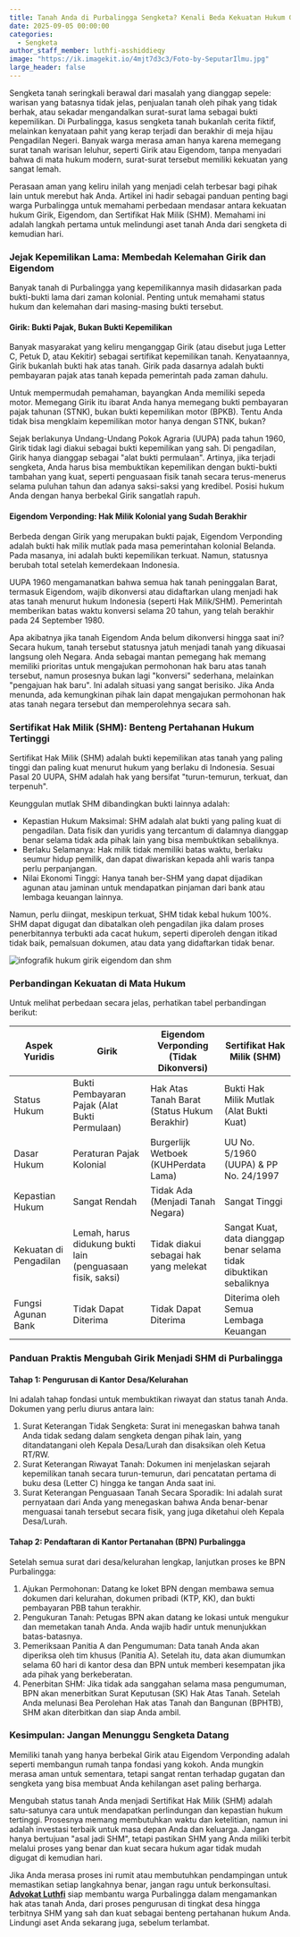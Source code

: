 ```yaml
---
title: Tanah Anda di Purbalingga Sengketa? Kenali Beda Kekuatan Hukum Girik, Eigendom, dan SHM Sebelum Terlambat
date: 2025-09-05 00:00:00
categories:
  - Sengketa
author_staff_member: luthfi-asshiddieqy
image: "https://ik.imagekit.io/4mjt7d3c3/Foto-by-SeputarIlmu.jpg"
large_header: false
---
```


Sengketa tanah seringkali berawal dari masalah yang dianggap sepele: warisan yang batasnya tidak jelas, penjualan tanah oleh pihak yang tidak berhak, atau sekadar mengandalkan surat-surat lama sebagai bukti kepemilikan. Di Purbalingga, kasus sengketa tanah bukanlah cerita fiktif, melainkan kenyataan pahit yang kerap terjadi dan berakhir di meja hijau Pengadilan Negeri. Banyak warga merasa aman hanya karena memegang surat tanah warisan leluhur, seperti Girik atau Eigendom, tanpa menyadari bahwa di mata hukum modern, surat-surat tersebut memiliki kekuatan yang sangat lemah.

Perasaan aman yang keliru inilah yang menjadi celah terbesar bagi pihak lain untuk merebut hak Anda. Artikel ini hadir sebagai panduan penting bagi warga Purbalingga untuk memahami perbedaan mendasar antara kekuatan hukum Girik, Eigendom, dan Sertifikat Hak Milik (SHM). Memahami ini adalah langkah pertama untuk melindungi aset tanah Anda dari sengketa di kemudian hari.

### Jejak Kepemilikan Lama: Membedah Kelemahan Girik dan Eigendom

Banyak tanah di Purbalingga yang kepemilikannya masih didasarkan pada bukti-bukti lama dari zaman kolonial. Penting untuk memahami status hukum dan kelemahan dari masing-masing bukti tersebut.

#### Girik: Bukti Pajak, Bukan Bukti Kepemilikan

Banyak masyarakat yang keliru menganggap Girik (atau disebut juga Letter C, Petuk D, atau Kekitir) sebagai sertifikat kepemilikan tanah. Kenyataannya, Girik bukanlah bukti hak atas tanah. Girik pada dasarnya adalah bukti pembayaran pajak atas tanah kepada pemerintah pada zaman dahulu.

Untuk mempermudah pemahaman, bayangkan Anda memiliki sepeda motor. Memegang Girik itu ibarat Anda hanya memegang bukti pembayaran pajak tahunan (STNK), bukan bukti kepemilikan motor (BPKB). Tentu Anda tidak bisa mengklaim kepemilikan motor hanya dengan STNK, bukan?

Sejak berlakunya Undang-Undang Pokok Agraria (UUPA) pada tahun 1960, Girik tidak lagi diakui sebagai bukti kepemilikan yang sah. Di pengadilan, Girik hanya dianggap sebagai "alat bukti permulaan". Artinya, jika terjadi sengketa, Anda harus bisa membuktikan kepemilikan dengan bukti-bukti tambahan yang kuat, seperti penguasaan fisik tanah secara terus-menerus selama puluhan tahun dan adanya saksi-saksi yang kredibel. Posisi hukum Anda dengan hanya berbekal Girik sangatlah rapuh.

#### Eigendom Verponding: Hak Milik Kolonial yang Sudah Berakhir

Berbeda dengan Girik yang merupakan bukti pajak, Eigendom Verponding adalah bukti hak milik mutlak pada masa pemerintahan kolonial Belanda. Pada masanya, ini adalah bukti kepemilikan terkuat. Namun, statusnya berubah total setelah kemerdekaan Indonesia.

UUPA 1960 mengamanatkan bahwa semua hak tanah peninggalan Barat, termasuk Eigendom, wajib dikonversi atau didaftarkan ulang menjadi hak atas tanah menurut hukum Indonesia (seperti Hak Milik/SHM). Pemerintah memberikan batas waktu konversi selama 20 tahun, yang telah berakhir pada 24 September 1980.

Apa akibatnya jika tanah Eigendom Anda belum dikonversi hingga saat ini? Secara hukum, tanah tersebut statusnya jatuh menjadi tanah yang dikuasai langsung oleh Negara. Anda sebagai mantan pemegang hak memang memiliki prioritas untuk mengajukan permohonan hak baru atas tanah tersebut, namun prosesnya bukan lagi "konversi" sederhana, melainkan "pengajuan hak baru". Ini adalah situasi yang sangat berisiko. Jika Anda menunda, ada kemungkinan pihak lain dapat mengajukan permohonan hak atas tanah negara tersebut dan memperolehnya secara sah.

### Sertifikat Hak Milik (SHM): Benteng Pertahanan Hukum Tertinggi

Sertifikat Hak Milik (SHM) adalah bukti kepemilikan atas tanah yang paling tinggi dan paling kuat menurut hukum yang berlaku di Indonesia. Sesuai Pasal 20 UUPA, SHM adalah hak yang bersifat "turun-temurun, terkuat, dan terpenuh".

Keunggulan mutlak SHM dibandingkan bukti lainnya adalah:
- Kepastian Hukum Maksimal: SHM adalah alat bukti yang paling kuat di pengadilan. Data fisik dan yuridis yang tercantum di dalamnya dianggap benar selama tidak ada pihak lain yang bisa membuktikan sebaliknya.
- Berlaku Selamanya: Hak milik tidak memiliki batas waktu, berlaku seumur hidup pemilik, dan dapat diwariskan kepada ahli waris tanpa perlu perpanjangan.
- Nilai Ekonomi Tinggi: Hanya tanah ber-SHM yang dapat dijadikan agunan atau jaminan untuk mendapatkan pinjaman dari bank atau lembaga keuangan lainnya.

Namun, perlu diingat, meskipun terkuat, SHM tidak kebal hukum 100%. SHM dapat digugat dan dibatalkan oleh pengadilan jika dalam proses penerbitannya terbukti ada cacat hukum, seperti diperoleh dengan itikad tidak baik, pemalsuan dokumen, atau data yang didaftarkan tidak benar.

![infografik hukum girik eigendom dan shm](https://ik.imagekit.io/4mjt7d3c3/202509/image.png)

### Perbandingan Kekuatan di Mata Hukum

Untuk melihat perbedaan secara jelas, perhatikan tabel perbandingan berikut:

| Aspek Yuridis          | Girik                                                      | Eigendom Verponding (Tidak Dikonversi)       | Sertifikat Hak Milik (SHM)                                          |
| ---------------------- | ---------------------------------------------------------- | -------------------------------------------- | ------------------------------------------------------------------- |
| Status Hukum           | Bukti Pembayaran Pajak (Alat Bukti Permulaan)              | Hak Atas Tanah Barat (Status Hukum Berakhir) | Bukti Hak Milik Mutlak (Alat Bukti Kuat)                            |
| Dasar Hukum            | Peraturan Pajak Kolonial                                   | Burgerlijk Wetboek (KUHPerdata Lama)         | UU No. 5/1960 (UUPA) & PP No. 24/1997                               |
| Kepastian Hukum        | Sangat Rendah                                              | Tidak Ada (Menjadi Tanah Negara)             | Sangat Tinggi                                                       |
| Kekuatan di Pengadilan | Lemah, harus didukung bukti lain (penguasaan fisik, saksi) | Tidak diakui sebagai hak yang melekat        | Sangat Kuat, data dianggap benar selama tidak dibuktikan sebaliknya |
| Fungsi Agunan Bank     | Tidak Dapat Diterima                                       | Tidak Dapat Diterima                         | Diterima oleh Semua Lembaga Keuangan                                |

### Panduan Praktis Mengubah Girik Menjadi SHM di Purbalingga

#### Tahap 1: Pengurusan di Kantor Desa/Kelurahan

Ini adalah tahap fondasi untuk membuktikan riwayat dan status tanah Anda. Dokumen yang perlu diurus antara lain:

1. Surat Keterangan Tidak Sengketa: Surat ini menegaskan bahwa tanah Anda tidak sedang dalam sengketa dengan pihak lain, yang ditandatangani oleh Kepala Desa/Lurah dan disaksikan oleh Ketua RT/RW.
2. Surat Keterangan Riwayat Tanah: Dokumen ini menjelaskan sejarah kepemilikan tanah secara turun-temurun, dari pencatatan pertama di buku desa (Letter C) hingga ke tangan Anda saat ini.
3. Surat Keterangan Penguasaan Tanah Secara Sporadik: Ini adalah surat pernyataan dari Anda yang menegaskan bahwa Anda benar-benar menguasai tanah tersebut secara fisik, yang juga diketahui oleh Kepala Desa/Lurah.

#### Tahap 2: Pendaftaran di Kantor Pertanahan (BPN) Purbalingga

Setelah semua surat dari desa/kelurahan lengkap, lanjutkan proses ke BPN Purbalingga:

1. Ajukan Permohonan: Datang ke loket BPN dengan membawa semua dokumen dari kelurahan, dokumen pribadi (KTP, KK), dan bukti pembayaran PBB tahun terakhir.
2. Pengukuran Tanah: Petugas BPN akan datang ke lokasi untuk mengukur dan memetakan tanah Anda. Anda wajib hadir untuk menunjukkan batas-batasnya.
3. Pemeriksaan Panitia A dan Pengumuman: Data tanah Anda akan diperiksa oleh tim khusus (Panitia A). Setelah itu, data akan diumumkan selama 60 hari di kantor desa dan BPN untuk memberi kesempatan jika ada pihak yang berkeberatan.
4. Penerbitan SHM: Jika tidak ada sanggahan selama masa pengumuman, BPN akan menerbitkan Surat Keputusan (SK) Hak Atas Tanah. Setelah Anda melunasi Bea Perolehan Hak atas Tanah dan Bangunan (BPHTB), SHM akan diterbitkan dan siap Anda ambil.

### Kesimpulan: Jangan Menunggu Sengketa Datang

Memiliki tanah yang hanya berbekal Girik atau Eigendom Verponding adalah seperti membangun rumah tanpa fondasi yang kokoh. Anda mungkin merasa aman untuk sementara, tetapi sangat rentan terhadap gugatan dan sengketa yang bisa membuat Anda kehilangan aset paling berharga.

Mengubah status tanah Anda menjadi Sertifikat Hak Milik (SHM) adalah satu-satunya cara untuk mendapatkan perlindungan dan kepastian hukum tertinggi. Prosesnya memang membutuhkan waktu dan ketelitian, namun ini adalah investasi terbaik untuk masa depan Anda dan keluarga. Jangan hanya bertujuan "asal jadi SHM", tetapi pastikan SHM yang Anda miliki terbit melalui proses yang benar dan kuat secara hukum agar tidak mudah digugat di kemudian hari.

Jika Anda merasa proses ini rumit atau membutuhkan pendampingan untuk memastikan setiap langkahnya benar, jangan ragu untuk berkonsultasi. <b><a href="https://advokatluthfi.com/contact/">Advokat Luthfi</a></b> siap membantu warga Purbalingga dalam mengamankan hak atas tanah Anda, dari proses pengurusan di tingkat desa hingga terbitnya SHM yang sah dan kuat sebagai benteng pertahanan hukum Anda. Lindungi aset Anda sekarang juga, sebelum terlambat.